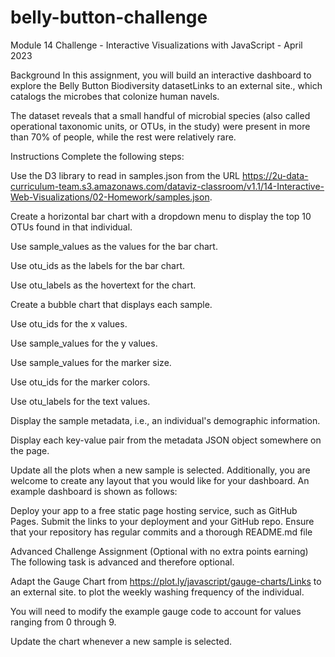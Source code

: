 # belly-button-challenge
Module 14 Challenge - Interactive Visualizations with JavaScript - April 2023

Background
In this assignment, you will build an interactive dashboard to explore the Belly Button Biodiversity datasetLinks to an external site., which catalogs the microbes that colonize human navels.

The dataset reveals that a small handful of microbial species (also called operational taxonomic units, or OTUs, in the study) were present in more than 70% of people, while the rest were relatively rare.

Instructions
Complete the following steps:

Use the D3 library to read in samples.json from the URL https://2u-data-curriculum-team.s3.amazonaws.com/dataviz-classroom/v1.1/14-Interactive-Web-Visualizations/02-Homework/samples.json.

Create a horizontal bar chart with a dropdown menu to display the top 10 OTUs found in that individual.

Use sample_values as the values for the bar chart.

Use otu_ids as the labels for the bar chart.

Use otu_labels as the hovertext for the chart.

Create a bubble chart that displays each sample.

Use otu_ids for the x values.

Use sample_values for the y values.

Use sample_values for the marker size.

Use otu_ids for the marker colors.

Use otu_labels for the text values.

Display the sample metadata, i.e., an individual's demographic information.

Display each key-value pair from the metadata JSON object somewhere on the page.

Update all the plots when a new sample is selected. Additionally, you are welcome to create any layout that you would like for your dashboard. An example dashboard is shown as follows:

Deploy your app to a free static page hosting service, such as GitHub Pages. Submit the links to your deployment and your GitHub repo. Ensure that your repository has regular commits and a thorough README.md file

Advanced Challenge Assignment (Optional with no extra points earning)
The following task is advanced and therefore optional.

Adapt the Gauge Chart from https://plot.ly/javascript/gauge-charts/Links to an external site. to plot the weekly washing frequency of the individual.

You will need to modify the example gauge code to account for values ranging from 0 through 9.

Update the chart whenever a new sample is selected.
